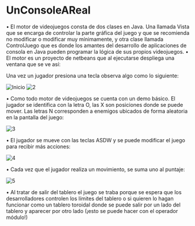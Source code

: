 # UnConsoleAReal

•	El motor de videojuegos consta de dos clases en Java. Una llamada Vista que se encarga de controlar la parte gráfica del juego y que se recomienda no modificar o modificar muy mínimamente, y otra clase llamada ControlJuego que es donde los amantes del desarrollo de aplicaciones de consola en Java pueden programar la lógica de sus propios videojuegos.
•	El motor es un proyecto de netbeans que al ejecutarse despliega una ventana que se ve así:
 
Una vez un jugador presiona una tecla observa algo como lo siguiente:

![Inicio](http://https://raw.githubusercontent.com/arleserp/UnConsoleAReal/main/UnConsoleAReal/img/Inicial.png)
![2](http://https://raw.githubusercontent.com/arleserp/UnConsoleAReal/main/UnConsoleAReal/img/Picture2.png)
 
•	Como todo motor de videojuegos se cuenta con un demo básico. El jugador se identifica con la letra O, las X son posiciones donde se puede mover. Las letras N corresponden a enemigos ubicados de forma aleatoria en la pantalla del juego:

![3](http://https://raw.githubusercontent.com/arleserp/UnConsoleAReal/main/UnConsoleAReal/img/Picture3.png)
 
•	El jugador se mueve con las teclas ASDW y se puede modificar el juego para recibir más acciones:
 
![4](http://https://raw.githubusercontent.com/arleserp/UnConsoleAReal/main/UnConsoleAReal/img/Picture4.png)
 

•	Cada vez que el jugador realiza un movimiento, se suma uno al puntaje:

![5](http://https://raw.githubusercontent.com/arleserp/UnConsoleAReal/main/UnConsoleAReal/img/Picture5.png)

•	Al tratar de salir del tablero el juego se traba porque se espera que los desarrolladores controlen los límites del tablero o si quieren lo hagan funcionar como un tablero toroidal donde se puede salir por un lado del tablero y aparecer por otro lado (¡esto se puede hacer con el operador módulo!)

